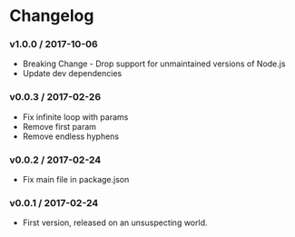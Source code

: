 Changelog
=========

### v1.0.0 / 2017-10-06

  - Breaking Change - Drop support for unmaintained versions of Node.js
  - Update dev dependencies

### v0.0.3 / 2017-02-26

  - Fix infinite loop with params
  - Remove first param
  - Remove endless hyphens

### v0.0.2 / 2017-02-24

  - Fix main file in package.json

### v0.0.1 / 2017-02-24

  - First version, released on an unsuspecting world.
